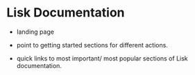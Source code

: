 # Lisk Documentation

- landing page

- point to getting started sections for different actions.

- quick links to most important/ most popular sections of Lisk documentation.
